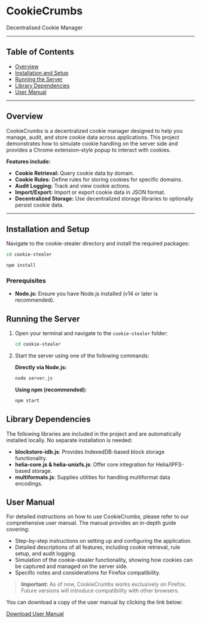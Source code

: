 # CookieCrumbs

Decentralised Cookie Manager

---

## Table of Contents

- [Overview](#overview)
- [Installation and Setup](#installation-and-setup)
- [Running the Server](#running-the-server)
- [Library Dependencies](#library-dependencies)
- [User Manual](#user-manual)
---

## Overview

CookieCrumbs is a decentralized cookie manager designed to help you manage, audit, and store cookie data across applications. This project demonstrates how to simulate cookie handling on the server side and provides a Chrome extension–style popup to interact with cookies.

**Features include:**
- **Cookie Retrieval:** Query cookie data by domain.
- **Cookie Rules:** Define rules for storing cookies for specific domains.
- **Audit Logging:** Track and view cookie actions.
- **Import/Export:** Import or export cookie data in JSON format.
- **Decentralized Storage:** Use decentralized storage libraries to optionally persist cookie data.

---

## Installation and Setup

Navigate to the cookie-stealer directory and install the required packages:
   ```bash
   cd cookie-stealer
   ```
   ```bash
   npm install
   ```

### Prerequisites

- **Node.js:** Ensure you have Node.js installed (v14 or later is recommended).
  


## Running the Server
1. Open your terminal and navigate to the `cookie-stealer` folder:
   ```bash
   cd cookie-stealer
   ```
   
2. Start the server using one of the following commands:

    **Directly via Node.js:**
    ```bash
    node server.js
    ```

    **Using npm (recommended):**
    ```bash
    npm start
    ```

## Library Dependencies 
The following libraries are included in the project and are automatically installed locally. No separate installation is needed:

- **blockstore-idb.js**: Provides IndexedDB-based block storage functionality.
- **helia-core.js & helia-unixfs.js**: Offer core integration for Helia/IPFS-based storage.
- **multiformats.js**: Supplies utilities for handling multiformat data encodings.


## User Manual

For detailed instructions on how to use CookieCrumbs, please refer to our comprehensive user manual. The manual provides an in-depth guide covering:

- Step-by-step instructions on setting up and configuring the application.
- Detailed descriptions of all features, including cookie retrieval, rule setup, and audit logging.
- Simulation of the cookie-stealer functionality, showing how cookies can be captured and managed on the server side.
- Specific notes and considerations for Firefox compatibility.

> **Important:** As of now, CookieCrumbs works exclusively on Firefox. Future versions will introduce compatibility with other browsers.

You can download a copy of the user manual by clicking the link below:

[Download User Manual](./User_Manual.docx)


